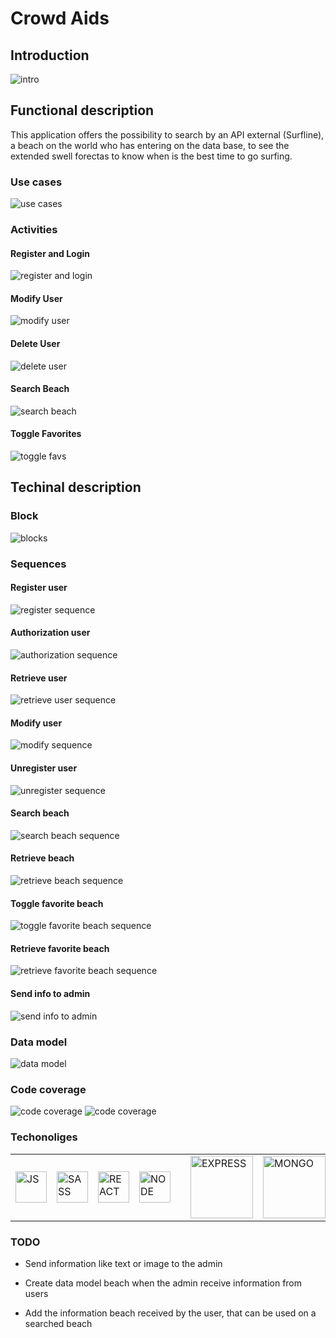 # Crowd Aids

## Introduction

![intro](https://media4.giphy.com/media/5tj9a2cSd8wJfgZreL/giphy.gif?cid=790b761172d48a146125c708f7fe9feba0e1641b2774ba78&rid=giphy.gif&ct=g)

## Functional description

This application offers the possibility to search by an API external (Surfline), a beach on the world who has entering on the data base, to see the extended swell forectas to know when is the best time to go surfing.

### Use cases

![use cases](./images/use-case.jpg)

### Activities

#### Register and Login

![register and login](./images/activity-register-login.jpg)

#### Modify User

![modify user](./images/modify-user.jpg)

#### Delete User

![delete user](./images/delete-user.jpg)

#### Search Beach

![search beach](./images/search-beach-diag.jpg)

#### Toggle Favorites

![toggle favs](./images/toggle-fav.jpg)

## Techinal description

### Block

![blocks](./images/blocks.jpg)

### Sequences

#### Register user

![register sequence](./images/register-sequence.jpg)

#### Authorization user

![authorization sequence](./images/authorization-sequence.jpg)

#### Retrieve user

![retrieve user sequence](./images/retrieve-user-sequence.jpg)

#### Modify user

![modify sequence](./images/modify-user-sequence.jpg)

#### Unregister user

![unregister sequence](./images/unregister-user-sequence.jpg)

#### Search beach

![search beach sequence](./images/search-beach-sequence.jpg)

#### Retrieve beach

![retrieve beach sequence](./images/retrieve-beach-sequence.jpg)

#### Toggle favorite beach

![toggle favorite beach sequence](./images/toggle-favorite-sequence.jpg)

#### Retrieve favorite beach

![retrieve favorite beach sequence](./images/retrieve-favorite-beach-sequence.jpg)

#### Send info to admin

![send info to admin](./images/send-info-to-admin-sequence.jpg)

### Data model

![data model](./images/data-model.jpg)

### Code coverage

![code coverage](./images/Test1.jpg)
![code coverage](./images/Test2.jpg)

### Techonoliges

<table>
    <row>
        <td>
            <img src="https://upload.wikimedia.org/wikipedia/commons/thumb/9/99/Unofficial_JavaScript_logo_2.svg/1024px-Unofficial_JavaScript_logo_2.svg.png" title="JS" width="50"/>
        </td>
        <td>
            <img src="https://upload.wikimedia.org/wikipedia/commons/thumb/9/96/Sass_Logo_Color.svg/1200px-Sass_Logo_Color.svg.png" title="SASS" width="50">
        </td>
        <td>
            <img src="https://upload.wikimedia.org/wikipedia/commons/thumb/a/a7/React-icon.svg/1200px-React-icon.svg.png" title="REACT" width="50"/>
        </td>
        <td>
            <img src="https://upload.wikimedia.org/wikipedia/commons/d/d9/Node.js_logo.svg" title="NODE" width="50"/>
        <td>
        <td>
            <img src="https://www.geekandjob.com/uploads/wiki/2e5b0058b2d38158b21439fe06e9b8fabe3cb139.png" title="EXPRESS" width="100">
        </td>
        <td>
            <img src="https://upload.wikimedia.org/wikipedia/commons/thumb/9/93/MongoDB_Logo.svg/2560px-MongoDB_Logo.svg.png" title="MONGO" width="100">
        </td>
    </row>
</table>

### TODO

<ul>
    <li>
        <p>Send information like text or image to the admin</p>
    </li>
    <li>
        <p>Create data model beach when the admin receive information from users</p>
    </li>
    <li>
        <p>Add the information beach received by the user, that can be used on a searched beach</p>
    </li>
</ul>


